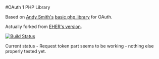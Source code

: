 #OAuth 1 PHP Library

Based on [Andy Smith's](http://term.ie/) [basic php library](http://oauth.googlecode.com/svn/code/php/) for OAuth.

Actually forked from [EHER's version](https://github.com/EHER/OAuth).

[![Build Status](https://travis-ci.org/jacobkiers/OAuth.png)](https://travis-ci.org/jacobkiers/OAuth)

Current status - Request token part seems to be working - nothing else properly tested yet.
